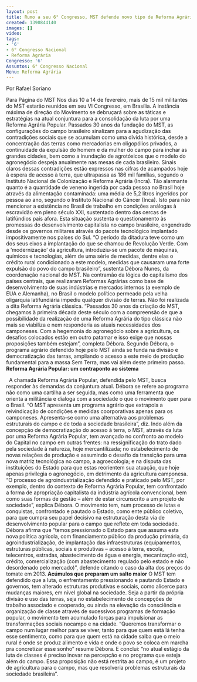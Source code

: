 ```yaml
---
layout: post
title: Rumo a seu 6° Congresso, MST defende novo tipo de Reforma Agrária
created: 1390844140
images: []
video: 
tags:
- '6'
- 6° Congresso Nacional
- Reforma Agrária
Congresso: '6'
Assuntos: 6° Congresso Nacional
Menu: Reforma Agrária
---
```



Por Rafael Soriano

Para Página do MST
Nos dias 10 a 14 de fevereiro, mais de 15 mil militantes do MST estarão reunidos em seu VI Congresso, em Brasília. A instância máxima de direção do Movimento se debruçará sobre as táticas e estratégias na atual conjuntura para a consolidação da luta por uma Reforma Agrária Popular.
Passados 30 anos da fundação do MST, as configurações do campo brasileiro sinalizam para a agudização das contradições sociais que se acumulam como uma dívida histórica, desde a concentração das terras como mercadorias em oligopólios privados, a continuidade da expulsão do homem e da mulher do campo para inchar as grandes cidades, bem como a inundação de agrotóxicos que o modelo do agronegócio despeja anualmente nas mesas de cada brasileiro.
Sinais claros dessas contradições estão expressos nas cifras de acampados hoje à espera de acesso à terra, que ultrapassa as 186 mil famílias, segundo o Instituto Nacional de Colonização e Reforma Agrária (Incra).
Tão alarmante quanto é a quantidade de veneno ingerida por cada pessoa no Brasil hoje através da alimentação contaminada: uma média de 5,2 litros ingeridos por pessoa ao ano, segundo o Instituto Nacional do Câncer (Inca). Isto para não mencionar a existência no Brasil de trabalho em condições análogas à escravidão em pleno século XXI, sustentado dentro das cercas de latifúndios país afora.
Esta situação sustenta o questionamento às promessas do desenvolvimento capitalista no campo brasileiro, engendrado desde os governos militares através do pacote tecnológico implantado impositivamente nos países do Sul.
“O período da ditadura teve como um dos seus eixos a implantação do que se chamou de Revolução Verde. Com a ‘modernização’ da agricultura, introduziu-se um pacote de máquinas, químicos e tecnologias, além de uma série de medidas, dentre elas o crédito rural condicionado a este modelo, medidas que causaram uma forte expulsão do povo do campo brasileiro”, sustenta Débora Nunes, da coordenação nacional do MST.
Na contramão da lógica do capitalismo dos países centrais, que realizaram Reformas Agrárias como base de desenvolvimento de suas indústrias e mercados internos (a exemplo de EUA e Alemanha), no Brasil o modelo político permeado pela velha oligarquia latifundiária impediu qualquer divisão de terras. Não foi realizada a dita Reforma Agrária clássica.
“Passados 30 anos da criação do MST, chegamos à primeira década deste século com a compreensão de que a possibilidade da realização de uma Reforma Agrária do tipo clássica não mais se viabiliza e nem responderia as atuais necessidades dos camponeses. Com a hegemonia do agronegócio sobre a agricultura, os desafios colocados estão em outro patamar e isso exige que nossas proposições também estejam”, completa Débora.
Segundo Débora, o programa agrário defendido hoje pelo MST ainda se funda na divisão e democratização das terras, ampliando o acesso a este meio de produção fundamental para a massa Sem Terra, mas vai além deste primeiro passo.
**Reforma Agrária Popular: um contraponto ao sistema**

 
A chamada Reforma Agrária Popular, defendida pelo MST, busca responder às demandas da conjuntura atual. Débora se refere ao programa não como uma cartilha a ser seguida, mas como uma ferramenta que orienta a militância e dialoga com a sociedade o que o movimento quer para o Brasil.
“O MST apresenta um programa agrário que extrapola a reivindicação de condições e medidas coorporativas apenas para os camponeses. Apresenta-se como uma alternativa aos problemas estruturais do campo e de toda a sociedade brasileira”, diz.
Indo além da concepção de democratização do acesso à terra, o MST, através da luta por uma Reforma Agrária Popular, tem avançado no confronto ao modelo do Capital no campo em outras frentes: na ressignificação do trato dado pela sociedade à natureza, hoje mercantilizada; no estabelecimento de novas relações de produção e assumindo o desafio da transição para uma nova matriz tecnológica no campo, a agroecologia; e na disputa das instituições do Estado para que estas reorientem sua atuação, que hoje apenas privilegia o agronegócio, em detrimento da agricultura camponesa.
“O processo de agroindustrialização defendido e praticado pelo MST, por exemplo, dentro do contexto de Reforma Agrária Popular, tem confrontado a forma de apropriação capitalista da indústria agrícola convencional, bem como suas formas de gestão – além de estar circunscrito a um projeto de sociedade”, explica Débora.
O movimento tem, num processo de lutas e conquistas, confrontado e pautado o Estado, como ente público coletivo, para que cumpra seu papel decisivo na estruturação desta via de desenvolvimento popular para o campo que reflete em toda sociedade.
Débora afirma que “temos pressionado o Estado para que assuma esta nova política agrícola, com financiamento público da produção primária, da agroindustrialização, de implantação das infraestruturas (equipamentos, estruturas públicas, sociais e produtivas – acesso à terra, escola, telecentros, estradas, abastecimento de água e energia, mecanização etc), crédito, comercialização (com abastecimento regulado pelo estado e não desordenado pelo mercado)”, defende citando o caso da alta dos preços do tomate em 2013.
**Acúmulos que preparam um salto maior**
O MST tem defendido que a luta, o enfrentamento pressionando e pautando Estado e governos, tem alterado estruturas produtivas e sociais, como alicerce para mudanças maiores, em nível global na sociedade.
Seja a partir da própria divisão e uso das terras, seja no estabelecimento de concepções de trabalho associado e cooperado, ou ainda na elevação da consciência e organização de classe através de sucessivos programas de formação popular, o movimento tem acumulado forças para impulsionar as transformações sociais nocampo e na cidade.
“Queremos transformar o campo num lugar melhor para se viver, tanto para que quem está lá tenha esse sentimento, como para que quem está na cidade saiba que o meio rural é onde se produz alimento e vida e onde o povo se coloca em marcha pra concretizar esse sonho” resume Débora.
E conclui: “no atual estágio da luta de classes é preciso inovar na percepção e no programa que esteja além do campo. Essa proposição não está restrita ao campo, é um projeto de agricultura para o campo, mas que resolveria problemas estruturais da sociedade brasileira”.

 
